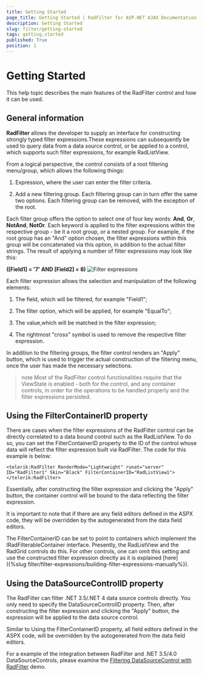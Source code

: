 ```yaml
---
title: Getting Started
page_title: Getting Started | RadFilter for ASP.NET AJAX Documentation
description: Getting Started
slug: filter/getting-started
tags: getting,started
published: True
position: 1
---
```


# Getting Started

This help topic describes the main features of the RadFilter control and how it can be used.

## General information

**RadFilter** allows the developer to supply an interface for constructing strongly typed filter expressions.These expressions can subsequently be used to query data from a data source control, or be applied to a control, which supports such filter expressions, for example RadListView.

From a logical perspective, the control consists of a root filtering menu/group, which allows the following things:

1. Expression, where the user can enter the filter criteria.

1. Add a new filtering group. Each filtering group can in turn offer the same two options. Each filtering group can be removed, with the exception of the root.

Each filter group offers the option to select one of four key words: **And**, **Or**, **NotAnd**, **NotOr**. Each keyword is applied to the filter expressions within the respective group - be it a root group, or a nested group. For example, if the root group has an "And" option chosen, the filter expressions within this group will be concatenated via this option, in addition to the actual filter strings. The result of applying a number of filter expressions may look like this:

**([Field1] = '7' AND [Field2] = 8)**
![Filter expressions](images/filter_expression2.png)

Each filter expression allows the selection and manipulation of the following elements:

1. The field, which will be filtered, for example "Field1";

1. The filter option, which will be applied, for example "EqualTo";

1. The value,which will be matched in the filter expression;

1. The rightmost "cross" symbol is used to remove the respective filter expression.

In addition to the filtering groups, the filter control renders an "Apply" button, which is used to trigger the actual construction of the filtering menu, once the user has made the necessary selections.

>note Most of the RadFilter control functionalities require that the ViewState is enabled - both for the control, and any container controls, in order for the operations to be handled properly and the filter expressions persisted.
>


## Using the FilterContainerID property

There are cases when the filter expressions of the RadFilter control can be directly correlated to a data bound control such as the RadListView. To do so, you can set the FilterContainerID property to the ID of the control whose data will reflect the filter expression built via RadFilter. The code for this example is below:

````ASPNET
<telerik:RadFilter RenderMode="Lightweight" runat="server" ID="RadFilter1" Skin="Black" FilterContainerID="RadListView1">
</telerik:RadFilter>
````



Essentially, after constructing the filter expression and clicking the "Apply" button, the container control will be bound to the data reflecting the filter expression.

It is important to note that if there are any field editors defined in the ASPX code, they will be overridden by the autogenerated from the data field editors.

The FilterContainerID can be set to point to containers which implement the IRadFilterableContainer interface. Presently, the RadListView and the RadGrid controls do this. For other controls, one can omit this setting and use the constructed filter expression directly as it is explained [here]({%slug filter/filter-expressions/building-filter-expressions-manually%}).

## Using the DataSourceControlID property

The RadFilter can filter .NET 3.5/.NET 4 data source controls directly. You only need to specify the DataSourceControlID property. Then, after constructing the filter expression and clicking the "Apply" button, the expression will be applied to the data source control.

Similar to Using the FilterContainerID property, all field editors defined in the ASPX code, will be overridden by the autogenerated from the data field editors.

For a example of the integration between RadFilter and .NET 3.5/4.0 DataSourceControls, please examine the [Filtering DataSourceControl with RadFilter](https://demos.telerik.com/aspnet-ajax/filter/examples/datasourceintegration/defaultcs.aspx) demo.
